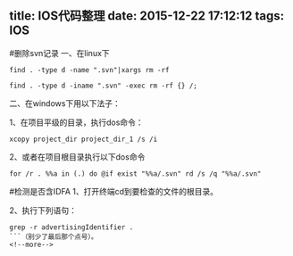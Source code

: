 title: IOS代码整理
date: 2015-12-22 17:12:12
tags:	IOS
---

#删除svn记录
一、在linux下  
```
find . -type d -name ".svn"|xargs rm -rf
```
```
find . -type d -iname ".svn" -exec rm -rf {} /;  
```

二、在windows下用以下法子：

1、在项目平级的目录，执行dos命令： 
```
xcopy project_dir project_dir_1 /s /i
```

2、或者在项目根目录执行以下dos命令 
```
for /r . %%a in (.) do @if exist "%%a/.svn" rd /s /q "%%a/.svn"
```

#检测是否含IDFA
1、打开终端cd到要检查的文件的根目录。

2、执行下列语句：
```
grep -r advertisingIdentifier .   
```（别少了最后那个点号）。
<!--more-->